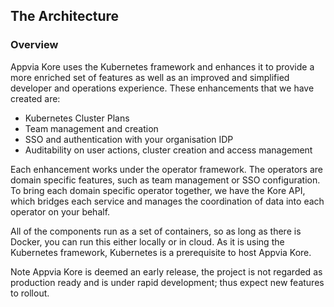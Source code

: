 ## The Architecture

### Overview

Appvia Kore uses the Kubernetes framework and enhances it to provide a more enriched set of features as well as an improved and simplified developer and operations experience. These enhancements that we have created are:
+ Kubernetes Cluster Plans
+ Team management and creation
+ SSO and authentication with your organisation IDP
+ Auditability on user actions, cluster creation and access management

Each enhancement works under the operator framework. The operators are domain specific features, such as team management or SSO configuration. To bring each domain specific operator together, we have the Kore API, which bridges each service and manages the coordination of data into each operator on your behalf.

All of the components run as a set of containers, so as long as there is Docker, you can run this either locally or in cloud. As it is using the Kubernetes framework, Kubernetes is a prerequisite to host Appvia Kore.

Note Appvia Kore is deemed an early release, the project is not regarded as production ready and is under rapid development; thus expect new features to rollout.
